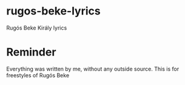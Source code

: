 # rugos-beke-lyrics
Rugós Beke Király lyrics

# Reminder

Everything was written by me, without any outside source. This is for freestyles of Rugós Beke
